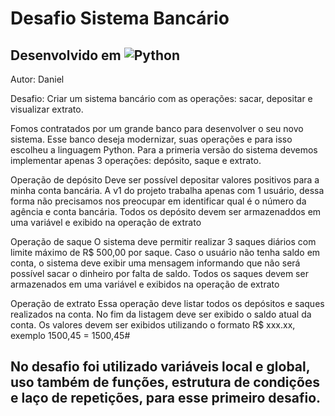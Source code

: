 # Desafio Sistema Bancário

## Desenvolvido em ![Python](https://img.shields.io/badge/python-3670A0?style=for-the-badge&logo=python&logoColor=ffdd54)

  Autor: Daniel  
   
   Desafio: Criar um sistema bancário com as operações: sacar, depositar e visualizar extrato.
   
   Fomos contratados por um grande banco para desenvolver o seu novo sistema. Esse banco deseja  modernizar, suas operações e para
   isso escolheu a linguagem Python. Para a primeria versão do sistema devemos implementar apenas 3 operações: depósito, saque e extrato.
 
   Operação de depósito
       Deve ser possível depositar valores positivos para a minha conta bancária. A v1 do projeto trabalha apenas com 1 usuário,
       dessa forma não precisamos nos preocupar em identificar qual é o número da agência e conta bancária. Todos os depósito
       devem ser armazenaddos em uma variável e exibido na operação de extrato
 
   Operação de saque
       O sistema deve permitir realizar 3 saques diários com limite máximo de R$ 500,00 por saque. Caso o usuário  não tenha saldo
       em conta, o sistema deve exibir uma mensagem informando que não será possível sacar o dinheiro por falta de saldo. Todos os 
       saques devem ser armazenados em uma variável e exibidos na operação de extrato 
 
   Operação de extrato
       Essa operação deve listar todos os depósitos e saques realizados na conta. No fim da listagem deve ser exibido o saldo atual da conta.
       Os valores devem ser exibidos utilizando o formato R$ xxx.xx, exemplo 1500,45 = 1500,45#

## No desafio foi utilizado variáveis local e global, uso também de funções, estrutura de condições e laço de repetições, para esse primeiro desafio.
